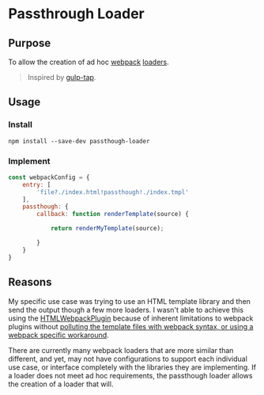 # Passthrough Loader

## Purpose

To allow the creation of ad hoc [webpack](https://webpack.github.io/) [loaders](http://webpack.github.io/docs/list-of-loaders.html).

> Inspired by [gulp-tap](https://github.com/geejs/gulp-tap).

## Usage

### Install

```shell
npm install --save-dev passthough-loader
```

### Implement

```javascript
const webpackConfig = {
	entry: [
		'file?./index.html!passthough!./index.tmpl'
	],
	passthough: {
		callback: function renderTemplate(source) {

			return renderMyTemplate(source);

		}
	}
}
```

## Reasons

My specific use case was trying to use an HTML template library and then send
the output though a few more loaders. I wasn't able to achieve this using the
[HTMLWebpackPlugin](https://github.com/ampedandwired/html-webpack-plugin)
because of inherent limitations to webpack plugins without
[polluting the template files with webpack syntax, or using a webpack specific workaround](https://github.com/ampedandwired/html-webpack-plugin/issues/325).

There are currently many webpack loaders that are more similar than different,
and yet, may not have configurations to support each individual use case, or
interface completely with the libraries they are implementing. If a loader
does not meet ad hoc requirements, the passthough loader allows the
creation of a loader that will.

